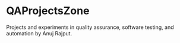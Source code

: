 # QAProjectsZone
Projects and experiments in quality assurance, software testing, and automation by Anuj Rajput.
